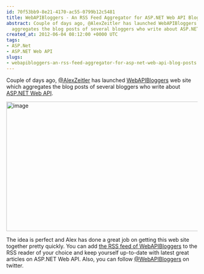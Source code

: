 ```yaml
---
id: 70f53bb9-8e21-4170-ac55-0799b12c5481
title: WebAPIBloggers - An RSS Feed Aggregator for ASP.NET Web API Blog Posts
abstract: Couple of days ago, @AlexZeitler has launched WebAPIBloggers web site which
  aggregates the blog posts of several bloggers who write about ASP.NET Web API.
created_at: 2012-06-04 08:12:00 +0000 UTC
tags:
- ASP.Net
- ASP.NET Web API
slugs:
- webapibloggers-an-rss-feed-aggregator-for-asp-net-web-api-blog-posts
---
```


<p>Couple of days ago, <a href="https://twitter.com/AlexZeitler" title="https://twitter.com/AlexZeitler">@AlexZeitler</a> has launched <a href="http://webapibloggers.com/" title="http://webapibloggers.com/">WebAPIBloggers</a> web site which aggregates the blog posts of several bloggers who write about <a href="https://www.tugberkugurlu.com/archive/getting-started-with-asp-net-web-api-tutorials-videos-samples" title="https://www.tugberkugurlu.com/archive/getting-started-with-asp-net-web-api-tutorials-videos-samples">ASP.NET Web API</a>.</p>
<p><a href="https://www.tugberkugurlu.com/Content/Images/UploadedByAuthors/wlw/7b2caa071bdb_C5DD/image.png"><img height="341" width="644" src="https://www.tugberkugurlu.com/Content/Images/UploadedByAuthors/wlw/7b2caa071bdb_C5DD/image_thumb.png" alt="image" border="0" title="image" style="background-image: none; padding-left: 0px; padding-right: 0px; display: inline; padding-top: 0px; border: 0px;" /></a></p>
<p>The idea is perfect and Alex has done a great job on getting this web site together pretty quickly. You can add <a title="http://webapibloggers.com/rss.ashx" href="http://webapibloggers.com/rss.ashx">the RSS feed of WebAPIBloggers</a> to the RSS reader of your choice and keep yourself up-to-date with latest great articles on ASP.NET Web API. Also, you can follow <a href="https://twitter.com/webapibloggers" title="https://twitter.com/webapibloggers">@WebAPIBloggers</a> on twitter.</p>